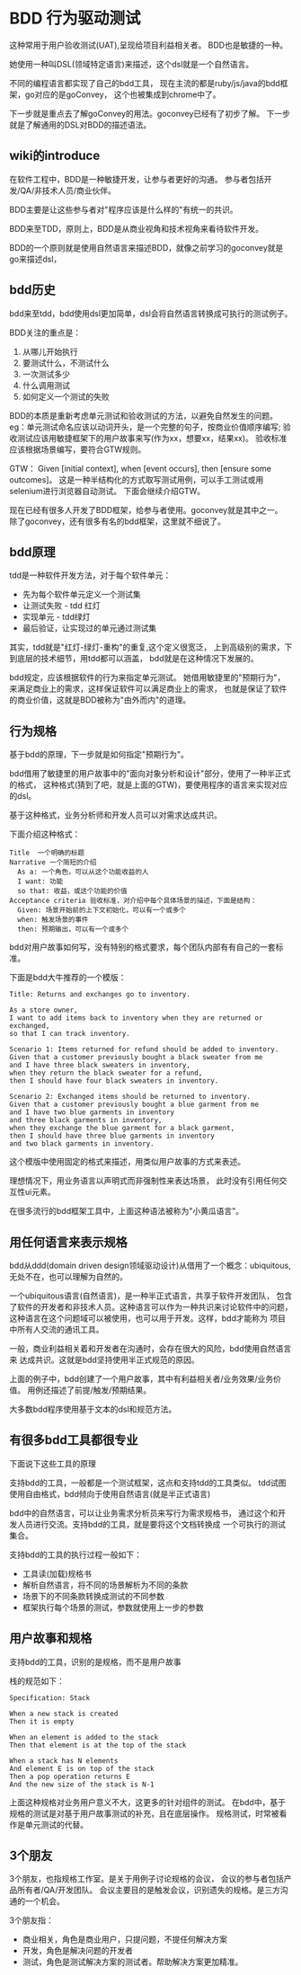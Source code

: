 # BDD 行为驱动测试

这种常用于用户验收测试(UAT),呈现给项目利益相关者。
BDD也是敏捷的一种。

她使用一种叫DSL(领域特定语言)来描述，这个dsl就是一个自然语言。

不同的编程语言都实现了自己的bdd工具，
现在主流的都是ruby/js/java的bdd框架，go对应的是goConvey，
这个也被集成到chrome中了。

下一步就是重点去了解goConvey的用法。goconvey已经有了初步了解。
下一步就是了解通用的DSL对BDD的描述语法。

## wiki的introduce

在软件工程中，BDD是一种敏捷开发，让参与者更好的沟通。
参与者包括开发/QA/非技术人员/商业伙伴。

BDD主要是让这些参与者对"程序应该是什么样的"有统一的共识。

BDD来至TDD，原则上，BDD是从商业视角和技术视角来看待软件开发。

BDD的一个原则就是使用自然语言来描述BDD，就像之前学习的goconvey就是go来描述dsl，

## bdd历史

bdd来至tdd，bdd使用dsl更加简单，dsl会将自然语言转换成可执行的测试例子。

BDD关注的重点是：

1. 从哪儿开始执行
2. 要测试什么，不测试什么
3. 一次测试多少
4. 什么调用测试
5. 如何定义一个测试的失败

BDD的本质是重新考虑单元测试和验收测试的方法，以避免自然发生的问题。
eg：单元测试命名应该以动词开头，是一个完整的句子，按商业价值顺序编写;
验收测试应该用敏捷框架下的用户故事来写(作为xx，想要xx，结果xx)。
验收标准应该根据场景编写，要符合GTW规则。

GTW： Given [initial context], when [event occurs], then [ensure some outcomes]。
这是一种半结构化的方式取写测试用例，可以手工测试或用selenium进行浏览器自动测试。
下面会继续介绍GTW。

现在已经有很多人开发了BDD框架，给参与者使用。goconvey就是其中之一。
除了goconvey，还有很多有名的bdd框架，这里就不细说了。

## bdd原理

tdd是一种软件开发方法，对于每个软件单元：

- 先为每个软件单元定义一个测试集
- 让测试失败 - tdd 红灯
- 实现单元 - tdd绿灯
- 最后验证，让实现过的单元通过测试集

其实，tdd就是"红灯-绿灯-重构"的重复,这个定义很宽泛，
上到高级别的需求，下到底层的技术细节，用tdd都可以涵盖，
bdd就是在这种情况下发展的。

bdd规定，应该根据软件的行为来指定单元测试。
她借用敏捷里的"预期行为"，来满足商业上的需求，这样保证软件可以满足商业上的需求，
也就是保证了软件的商业价值，这就是BDD被称为"由外而内"的道理。

## 行为规格

基于bdd的原理，下一步就是如何指定"预期行为"。

bdd借用了敏捷里的用户故事中的"面向对象分析和设计"部分，使用了一种半正式的格式，
这种格式(猜到了吧，就是上面的GTW)，要使用程序的语言来实现对应的dsl。

基于这种格式，业务分析师和开发人员可以对需求达成共识。

下面介绍这种格式：

    Title  一个明确的标题
    Narrative 一个简短的介绍
      As a: 一个角色，可以从这个功能收益的人
      I want: 功能
      so that: 收益，或这个功能的价值
    Acceptance criteria 验收标准，对介绍中每个具体场景的描述，下面是结构：
      Given: 场景开始前的上下文初始化，可以有一个或多个
      when: 触发场景的事件
      then: 预期输出，可以有一个或多个

bdd对用户故事如何写，没有特别的格式要求，每个团队内部有有自己的一套标准。

下面是bdd大牛推荐的一个模版：

    Title: Returns and exchanges go to inventory.

    As a store owner,
    I want to add items back to inventory when they are returned or exchanged,
    so that I can track inventory.

    Scenario 1: Items returned for refund should be added to inventory.
    Given that a customer previously bought a black sweater from me
    and I have three black sweaters in inventory,
    when they return the black sweater for a refund,
    then I should have four black sweaters in inventory.

    Scenario 2: Exchanged items should be returned to inventory.
    Given that a customer previously bought a blue garment from me
    and I have two blue garments in inventory
    and three black garments in inventory,
    when they exchange the blue garment for a black garment,
    then I should have three blue garments in inventory
    and two black garments in inventory.

这个模版中使用固定的格式来描述，用类似用户故事的方式来表述。

理想情况下，用业务语言以声明式而非强制性来表达场景，
此时没有引用任何交互性ui元素。

在很多流行的bdd框架工具中，上面这种语法被称为"小黄瓜语言"。

## 用任何语言来表示规格

bdd从ddd(domain driven design领域驱动设计)从借用了一个概念：ubiquitous,
无处不在，也可以理解为自然的。

一个ubiquitous语言(自然语言)，是一种半正式语言，共享于软件开发团队，
包含了软件的开发者和非技术人员。这种语言可以作为一种共识来讨论软件中的问题，
这种语言在这个问题域可以被使用，也可以用于开发。这样，bdd才能称为
项目中所有人交流的通讯工具。

一般，商业利益相关着和开发者在沟通时，会存在很大的风险，bdd使用自然语言来
达成共识。这就是bdd坚持使用半正式规范的原因。

上面的例子中，bdd创建了一个用户故事，其中有利益相关者/业务效果/业务价值。
用例还描述了前提/触发/预期结果。

大多数bdd程序使用基于文本的dsl和规范方法。

## 有很多bdd工具都很专业

下面说下这些工具的原理

支持bdd的工具，一般都是一个测试框架，这点和支持tdd的工具类似。
tdd试图使用自由格式，bdd倾向于使用自然语言(就是半正式语言)

bdd中的自然语言，可以让业务需求分析员来写行为需求规格书，
通过这个和开发人员进行交流。支持bdd的工具，就是要将这个文档转换成
一个可执行的测试集合。

支持bdd的工具的执行过程一般如下：

- 工具读(加载)规格书
- 解析自然语言，将不同的场景解析为不同的条款
- 场景下的不同条款转换成测试的不同参数
- 框架执行每个场景的测试，参数就使用上一步的参数

## 用户故事和规格

支持bdd的工具，识别的是规格，而不是用户故事

栈的规范如下：

    Specification: Stack

    When a new stack is created
    Then it is empty

    When an element is added to the stack
    Then that element is at the top of the stack

    When a stack has N elements
    And element E is on top of the stack
    Then a pop operation returns E
    And the new size of the stack is N-1

上面这种规格对业务用户意义不大，这更多的针对组件的测试。
在bdd中，基于规格的测试是对基于用户故事测试的补充，且在底层操作。
规格测试，时常被看作是单元测试的代替。

## 3个朋友

3个朋友，也指规格工作室。是关于用例子讨论规格的会议，
会议的参与者包括产品所有者/QA/开发团队。
会议主要目的是触发会议，识别遗失的规格。是三方沟通的一个机会。

3个朋友指：

- 商业相关，角色是商业用户，只提问题，不提任何解决方案
- 开发，角色是解决问题的开发者
- 测试，角色是测试解决方案的测试者。帮助解决方案更加精准。
